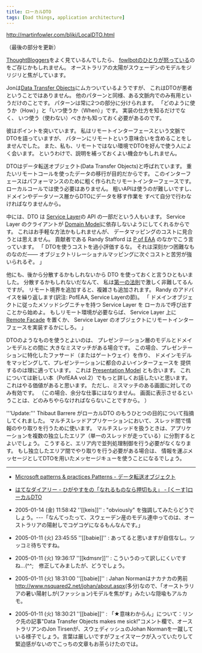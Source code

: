 ```yaml
---
title: ローカルDTO
tags: [bad things, application architecture]
---
```


http://martinfowler.com/bliki/LocalDTO.html

（最後の部分を更新）

[ThoughtBloggers](http://blogs.thoughtworks.com/)をよく見ているんでしたら、
[fowlbotのひとりが怒っている](http://blogs.codehaus.org/people/tirsen/archives/000859_data_transfer_objects_makes_me_sick.html)のをご存じかもしれません。
オーストラリアの太陽がスウェーデンのモデルをジリジリと焦がしています。

Jonは[Data Transfer Objects](http://martinfowler.com/eaaCatalog/dataTransferObject.html)にムカついているようですが、
これはDTOが悪者ということではありません。
他のパターンと同様、ある文脈内でのみ有用というだけのことです。
パターンは常に2つの部分に分けられます。
「どのように使うか（How）」と「いつ使うか（When）」です。
実装の仕方を知るだけでなく、
いつ使う（使わない）べきかも知っておく必要があるのです。

彼はポイントを突いています。
私はリモートインターフェースという文脈でDTOを語っていますが、
パターンにリモートという意味合いを含めることをしませんでした。
また、私も、リモートではない環境でDTOを好んで使う人によく会います。
というわけで、説明を補っておくよい機会かもしれません。

DTOはデータ転送オブジェクト(Data Transfer Objects)と呼ばれています。
重たいリモートコールを使ったデータの移行が目的だからです。
このインターフェースはパフォーマンスのために粗く作られたリモートインターフェースです。
ローカルコールでは使う必要はありません。
粗いAPIは使うのが難しいですし、
ドメインやデータソース層からDTOにデータを移す作業を
すべて自分で行わなければなりませんから。

中には、DTO は [Service Layer](http://martinfowler.com/eaaCatalog/serviceLayer.html)の API の一部だという人もいます。
Service Layer のクライアントが [Domain Model](http://martinfowler.com/eaaCatalog/domainModel.html)に依存しないようにしてくれるからです。
これはお手軽な方法かもしれませんが、
データマッピングのコストに見合うとは思えません。
貢献者である Randy Stafford は [P of EAA](http://martinfowler.com/books.html#eaa) のなかでこう言っています。
「
DTOを使うコストを過小評価するな。
それは深刻かつ困難なものなのだ——
オブジェクトリレーショナルマッピングに次ぐコストと苦労が強いられるぞ。
」


他にも、後から分散するかもしれないから DTO を使っておくと言うひともいました。
分散するかもしれないだなんて、
私は[第一の法則](/FirstLaw)で激しく非難してるんですが。
リモート境界を追加すると、複雑さも追加されます。
Randy のアドバイスを繰り返します(訳注: PofEAA, Service Layerの節)。
「
ドメインオブジェクトに従ったメソッドシグニチャを持つ Service Layer を
ローカルで呼び出すことから始めよ。
もしリモート環境が必要ならば、
Service Layer 上に [Remote Facade](http://martinfowler.com/eaaCatalog/remoteFacade.html) を置くか、
Service Layer のオブジェクトにリモートインターフェースを実装するかにしろ。
」

DTOのようなものを使うとよいのは、
プレゼンテーション層のモデルとドメインモデルとの間に
大きなミスマッチがある場合です。
この場合、プレゼンテーションに特化したファサード（またはゲートウェイ）を作り、
ドメインモデルをマッピングして、プレゼンテーションに都合のよいインターフェースを
提供するのは理に適っています。
これは [Presentation Model](http://martinfowler.com/eaaDev/PresentationModel.html) とも合います。
これについては新しい本（PofEAA vol.2）でもっと詳しくお話したいと思います。
これはやる価値があると思います。
ただし、ミスマッチのある画面に対してのみ有効です。
（この場合、余分な仕事にはなりません。
画面に表示させるということは、どのみちやらなければならないことですから。
）

'''Update:''' Thibaut Barrere がローカルDTO のもうひとつの目的について指摘してくれました。
マルチスレッドアプリケーションにおいて、スレッド間で情報のやり取りを行うために使います。
マルチスレッドを扱うときは、アプリケーションを複数の独立したエリア（単一のスレッドが走っている）に分割するとよいでしょう。
こうすると、エリア内で並列処理制御を行う必要がなくなります。
もし独立したエリア間でやり取りを行う必要がある場合は、
情報を運ぶメッセージとしてDTOを用いたメッセージキューを使うことになるでしょう。

-----

* [Microsoft patterns & practices Patterns - データ転送オブジェクト](http://www.microsoft.com/japan/msdn/practices/type/Patterns/enterprise/DesDTO.asp)
* [はてなダイアリー - ひがやすをの「なれるものなら押切もえ」 - [くーす]ローカルDTO](http://d.hatena.ne.jp/higayasuo/20041207#1102379088)


* 2005-01-14 (金) 11:58:42 ''[[keis]]'' : "obviously" を強調してみたらどうでしょう。---「なんてったって、スウェーデン産のモデル連中ってのは、オーストラリアの陽射しでコゲコゲになるもんなんです。」
* 2005-01-11 (火) 23:45:55 ''[[babie]]'' : あってると思いますが自信なし。ツッコミ待ちですね。
* 2005-01-11 (火) 19:36:17 ''[[kdmsnr]]'' : こういうのって訳しにくいですね...(^^;　修正してみましたが、どうでしょう。
* 2005-01-11 (火) 18:31:00 ''[[babie]]'' : Jahan Normanはナカナカの男前<http://www.nsquared2.net/johan/about.aspx>(多分)なので、「オーストラリアの暑い陽射しが(ファッション)モデルを焦がす」みたいな隠喩もアルカモ。
* 2005-01-11 (火) 18:30:21 ''[[babie]]'' : 「★意味わからん」について：リンク先の記事"Data Transfer Objects makes me sick!"コメント欄で、オーストラリアンのJon Tirsenが、スウェディッシュのJohan Normanを一蹴している様子でしょう。言葉は厳しいですがフェイスマークが入っていたりして緊迫感がないのでこっちの文章もお茶らけたのでは。
